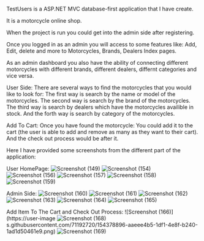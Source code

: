 TestUsers is a ASP.NET MVC database-first application that I have create.

It is a motorcycle online shop.

When the project is run you could get into the admin side after registering.

Once you logged in as an admin you will access to some features like:
Add, Edit, delete and more to Motorcycles, Brands, Dealers Index pages.

As an admin  dashboard you also have the ability of connecting different motorcycles with different brands, different dealers, differnt categories and vice versa.

User Side:
There are several ways to find the motorcycles that you would like to look for:
The first way is search by the name or model of the motorcycles.
The second way is search by the brand of the motorcycles.
The third way is search by dealers which have the motorcycles availible in stock.
And the forth way is search by category of the motorcycles.

Add To Cart:
Once you have found the motorcycle:
You could add it to the cart (the user is able to add and remove as many as they want to their cart).
And the check out process would be after it.

Here I have provided some screenshots from the different part of the application:

User HomePage:
![Screenshot (149)](https://user-images.githubusercontent.com/71192720/154378304-d6e92d1b-8d3c-42fc-a74f-2b017f2f5039.png)
![Screenshot (154)](https://user-images.githubusercontent.com/71192720/154378749-2cb1cd41-c70c-4e5b-a27d-6d270f31f953.png)
![Screenshot (156)](https://user-images.githubusercontent.com/71192720/154378844-ef67513a-a447-4303-9fff-caae9202468c.png)
![Screenshot (157)](https://user-images.githubusercontent.com/71192720/154378851-37edc394-33a3-4aff-acfa-525c17b449a5.png)
![Screenshot (158)](https://user-images.githubusercontent.com/71192720/154378854-f1d01dd2-ab81-4b30-bd06-35cffaed39eb.png)
![Screenshot (159)](https://user-images.githubusercontent.com/71192720/154378857-e3c0b633-9555-495c-adf4-731d31e9db30.png)

Admin Side:
![Screenshot (160)](https://user-images.githubusercontent.com/71192720/154378861-19a3b4b8-7445-4d19-af43-8d42e9adf278.png)
![Screenshot (161)](https://user-images.githubusercontent.com/71192720/154378865-92ea777b-c2cf-496e-aaf6-744a25fb39fa.png)
![Screenshot (162)](https://user-images.githubusercontent.com/71192720/154378870-6ab2c1bf-ecc2-4c9f-9d1b-64cce6931ecf.png)
![Screenshot (163)](https://user-images.githubusercontent.com/71192720/154378879-7493b51f-d8b4-449b-aa8d-60f31bb7669e.png)
![Screenshot (164)](https://user-images.githubusercontent.com/71192720/154378883-6fc5a3f2-056d-488e-a8c2-bd2f0c06bd4a.png)
![Screenshot (165)](https://user-images.githubusercontent.com/71192720/154378889-ff0f0ddf-986a-40c0-ba57-104d05a4221d.png)

Add Item To The Cart and Check Out Process:
![Screenshot (166)](https://user-image
![Screenshot (168)](https://user-images.githubusercontent.com/71192720/154378899-e0f90a5c-4b50-497f-825b-05bcf35ce580.png)
s.githubusercontent.com/71192720/154378896-aaeee4b5-1df1-4e8f-b240-1ad1d50461e9.png)
![Screenshot (169)](https://user-images.githubusercontent.com/71192720/154378908-0bd424b6-7aed-4eb2-a08c-b507bf353dab.png)
